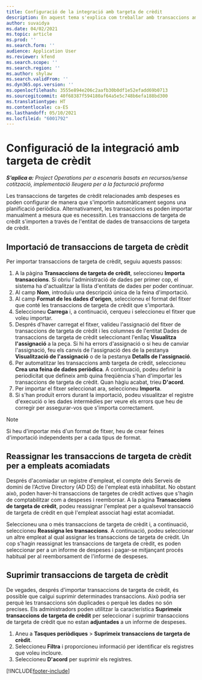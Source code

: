 ```yaml
---
title: Configuració de la integració amb targeta de crèdit
description: En aquest tema s'explica com treballar amb transaccions amb targetes de crèdit relacionades amb despeses.
author: suvaidya
ms.date: 04/02/2021
ms.topic: article
ms.prod: ''
ms.search.form: ''
audience: Application User
ms.reviewer: kfend
ms.search.scope: ''
ms.search.region: ''
ms.author: shylaw
ms.search.validFrom: ''
ms.dyn365.ops.version: ''
ms.openlocfilehash: 3555e894e206c2aafb30b0df1e52efadd69b0713
ms.sourcegitcommit: 40f68387f594180af64a5e5c748b6efa188bd300
ms.translationtype: HT
ms.contentlocale: ca-ES
ms.lasthandoff: 05/10/2021
ms.locfileid: "6001792"
---
```

# <a name="set-up-credit-card-integration"></a>Configuració de la integració amb targeta de crèdit

_**S'aplica a:** Project Operations per a escenaris basats en recursos/sense cotització, implementació lleugera per a la facturació proforma_

Les transaccions de targetes de crèdit relacionades amb despeses es poden configurar de manera que s'importin automàticament segons una planificació periòdica. Alternativament, les transaccions es poden importar manualment a mesura que es necessitin. Les transaccions de targeta de crèdit s'importen a través de l'entitat de dades de transaccions de targeta de crèdit.

## <a name="import-credit-card-transactions"></a>Importació de transaccions de targeta de crèdit

Per importar transaccions de targeta de crèdit, seguiu aquests passos:

1. A la pàgina **Transaccions de targeta de crèdit**, seleccioneu **Importa transaccions**. Si obriu l'administració de dades per primer cop, el sistema ha d'actualitzar la llista d'entitats de dades per poder continuar.
2. Al camp **Nom**, introduïu una descripció única de la feina d'importació.
3. Al camp **Format de les dades d'origen**, seleccioneu el format del fitxer que conté les transaccions de targeta de crèdit que s'importarà.
4. Seleccioneu **Carrega** i, a continuació, cerqueu i seleccioneu el fitxer que voleu importar.
5. Després d'haver carregat el fitxer, valideu l'assignació del fitxer de transaccions de targeta de crèdit i les columnes de l'entitat Dades de transaccions de targeta de crèdit seleccionant l'enllaç **Visualitza l'assignació** a la peça. Si hi ha errors d'assignació o si heu de canviar l'assignació, feu els canvis de l'assignació des de la pestanya **Visualització de l'assignació** o de la pestanya **Detalls de l'assignació**.
6. Per automatitzar les transaccions amb targeta de crèdit, seleccioneu **Crea una feina de dades periòdica**. A continuació, podeu definir la periodicitat que defineix amb quina freqüència s'han d'importar les transaccions de targeta de crèdit. Quan hàgiu acabat, trieu **D'acord**.
7. Per importar el fitxer seleccionat ara, seleccioneu **Importa**.
8. Si s'han produït errors durant la importació, podeu visualitzar el registre d'execució o les dades intermèdies per veure els errors que heu de corregir per assegurar-vos que s'importa correctament.

> [!NOTE]
> Si heu d'importar més d'un format de fitxer, heu de crear feines d'importació independents per a cada tipus de format.

## <a name="reassign-the-credit-card-transactions-for-terminated-employees"></a>Reassignar les transaccions de targeta de crèdit per a empleats acomiadats

Després d'acomiadar un registre d'empleat, el compte dels Serveis de domini de l'Active Directory (AD DS) de l'empleat està inhabilitat. No obstant això, poden haver-hi transaccions de targetes de crèdit actives que s'hagin de comptabilitzar com a despeses i reemborsar. A la pàgina **Transaccions de targeta de crèdit**, podeu reassignar l'empleat per a qualsevol transacció de targeta de crèdit en què l'empleat associat hagi estat acomiadat.

Seleccioneu una o més transaccions de targeta de crèdit i, a continuació, seleccioneu **Reassigna les transaccions**. A continuació, podeu seleccionar un altre empleat al qual assignar les transaccions de targeta de crèdit. Un cop s'hagin reassignat les transaccions de targeta de crèdit, es poden seleccionar per a un informe de despeses i pagar-se mitjançant procés habitual per al reemborsament de l'informe de despeses.

## <a name="delete-credit-card-transactions"></a>Suprimir transaccions de targeta de crèdit 

De vegades, després d'importar transaccions de targeta de crèdit, és possible que calgui suprimir determinades transaccions. Això podria ser perquè les transaccions són duplicades o perquè les dades no són precises. Els administradors poden utilitzar la característica **Suprimeix transaccions de targeta de crèdit** per seleccionar i suprimir transaccions de targeta de crèdit que no estan **adjuntades** a un informe de despeses. 

1. Aneu a **Tasques periòdiques** > **Suprimeix transaccions de targeta de crèdit**.
2. Seleccioneu **Filtra** i proporcioneu informació per identificar els registres que voleu incloure.
3. Seleccioneu **D'acord** per suprimir els registres. 

[!INCLUDE[footer-include](../includes/footer-banner.md)]

